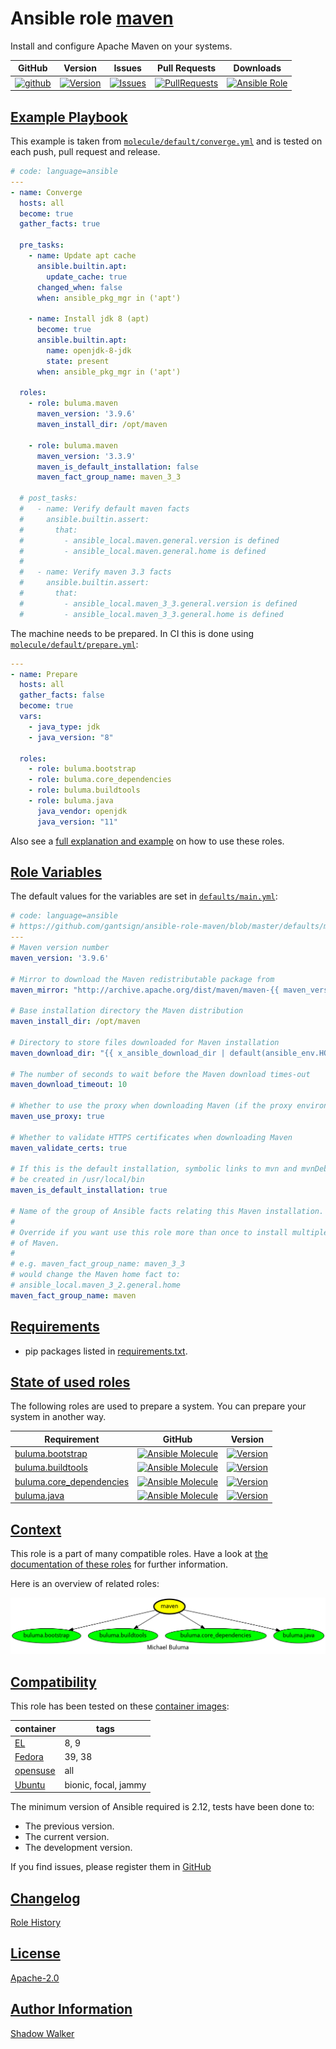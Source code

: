 # Ansible role [maven](https://galaxy.ansible.com/ui/standalone/roles/buluma/maven/documentation)

Install and configure Apache Maven on your systems.

|GitHub|Version|Issues|Pull Requests|Downloads|
|------|-------|------|-------------|---------|
|[![github](https://github.com/buluma/ansible-role-maven/actions/workflows/molecule.yml/badge.svg)](https://github.com/buluma/ansible-role-maven/actions/workflows/molecule.yml)|[![Version](https://img.shields.io/github/release/buluma/ansible-role-maven.svg)](https://github.com/buluma/ansible-role-maven/releases/)|[![Issues](https://img.shields.io/github/issues/buluma/ansible-role-maven.svg)](https://github.com/buluma/ansible-role-maven/issues/)|[![PullRequests](https://img.shields.io/github/issues-pr-closed-raw/buluma/ansible-role-maven.svg)](https://github.com/buluma/ansible-role-maven/pulls/)|[![Ansible Role](https://img.shields.io/ansible/role/d/buluma/maven)](https://galaxy.ansible.com/ui/standalone/roles/buluma/maven/documentation)|

## [Example Playbook](#example-playbook)

This example is taken from [`molecule/default/converge.yml`](https://github.com/buluma/ansible-role-maven/blob/master/molecule/default/converge.yml) and is tested on each push, pull request and release.

```yaml
# code: language=ansible
---
- name: Converge
  hosts: all
  become: true
  gather_facts: true

  pre_tasks:
    - name: Update apt cache
      ansible.builtin.apt:
        update_cache: true
      changed_when: false
      when: ansible_pkg_mgr in ('apt')

    - name: Install jdk 8 (apt)
      become: true
      ansible.builtin.apt:
        name: openjdk-8-jdk
        state: present
      when: ansible_pkg_mgr in ('apt')

  roles:
    - role: buluma.maven
      maven_version: '3.9.6'
      maven_install_dir: /opt/maven

    - role: buluma.maven
      maven_version: '3.3.9'
      maven_is_default_installation: false
      maven_fact_group_name: maven_3_3

  # post_tasks:
  #   - name: Verify default maven facts
  #     ansible.builtin.assert:
  #       that:
  #         - ansible_local.maven.general.version is defined
  #         - ansible_local.maven.general.home is defined
  #
  #   - name: Verify maven 3.3 facts
  #     ansible.builtin.assert:
  #       that:
  #         - ansible_local.maven_3_3.general.version is defined
  #         - ansible_local.maven_3_3.general.home is defined
```

The machine needs to be prepared. In CI this is done using [`molecule/default/prepare.yml`](https://github.com/buluma/ansible-role-maven/blob/master/molecule/default/prepare.yml):

```yaml
---
- name: Prepare
  hosts: all
  gather_facts: false
  become: true
  vars:
    - java_type: jdk
    - java_version: "8"

  roles:
    - role: buluma.bootstrap
    - role: buluma.core_dependencies
    - role: buluma.buildtools
    - role: buluma.java
      java_vendor: openjdk
      java_version: "11"
```

Also see a [full explanation and example](https://buluma.github.io/how-to-use-these-roles.html) on how to use these roles.

## [Role Variables](#role-variables)

The default values for the variables are set in [`defaults/main.yml`](https://github.com/buluma/ansible-role-maven/blob/master/defaults/main.yml):

```yaml
# code: language=ansible
# https://github.com/gantsign/ansible-role-maven/blob/master/defaults/main.yml
---
# Maven version number
maven_version: '3.9.6'

# Mirror to download the Maven redistributable package from
maven_mirror: "http://archive.apache.org/dist/maven/maven-{{ maven_version | regex_replace('\\..*', '') }}/{{ maven_version }}/binaries"

# Base installation directory the Maven distribution
maven_install_dir: /opt/maven

# Directory to store files downloaded for Maven installation
maven_download_dir: "{{ x_ansible_download_dir | default(ansible_env.HOME + '/.ansible/tmp/downloads') }}"

# The number of seconds to wait before the Maven download times-out
maven_download_timeout: 10

# Whether to use the proxy when downloading Maven (if the proxy environment variable is present)
maven_use_proxy: true

# Whether to validate HTTPS certificates when downloading Maven
maven_validate_certs: true

# If this is the default installation, symbolic links to mvn and mvnDebug will
# be created in /usr/local/bin
maven_is_default_installation: true

# Name of the group of Ansible facts relating this Maven installation.
#
# Override if you want use this role more than once to install multiple versions
# of Maven.
#
# e.g. maven_fact_group_name: maven_3_3
# would change the Maven home fact to:
# ansible_local.maven_3_2.general.home
maven_fact_group_name: maven
```

## [Requirements](#requirements)

- pip packages listed in [requirements.txt](https://github.com/buluma/ansible-role-maven/blob/master/requirements.txt).

## [State of used roles](#state-of-used-roles)

The following roles are used to prepare a system. You can prepare your system in another way.

| Requirement | GitHub | Version |
|-------------|--------|--------|
|[buluma.bootstrap](https://galaxy.ansible.com/buluma/bootstrap)|[![Ansible Molecule](https://github.com/buluma/ansible-role-bootstrap/actions/workflows/molecule.yml/badge.svg)](https://github.com/buluma/ansible-role-bootstrap/actions/workflows/molecule.yml)|[![Version](https://img.shields.io/github/release/buluma/ansible-role-bootstrap.svg)](https://github.com/shadowwalker/ansible-role-bootstrap)|
|[buluma.buildtools](https://galaxy.ansible.com/buluma/buildtools)|[![Ansible Molecule](https://github.com/buluma/ansible-role-buildtools/actions/workflows/molecule.yml/badge.svg)](https://github.com/buluma/ansible-role-buildtools/actions/workflows/molecule.yml)|[![Version](https://img.shields.io/github/release/buluma/ansible-role-buildtools.svg)](https://github.com/shadowwalker/ansible-role-buildtools)|
|[buluma.core_dependencies](https://galaxy.ansible.com/buluma/core_dependencies)|[![Ansible Molecule](https://github.com/buluma/ansible-role-core_dependencies/actions/workflows/molecule.yml/badge.svg)](https://github.com/buluma/ansible-role-core_dependencies/actions/workflows/molecule.yml)|[![Version](https://img.shields.io/github/release/buluma/ansible-role-core_dependencies.svg)](https://github.com/shadowwalker/ansible-role-core_dependencies)|
|[buluma.java](https://galaxy.ansible.com/buluma/java)|[![Ansible Molecule](https://github.com/buluma/ansible-role-java/actions/workflows/molecule.yml/badge.svg)](https://github.com/buluma/ansible-role-java/actions/workflows/molecule.yml)|[![Version](https://img.shields.io/github/release/buluma/ansible-role-java.svg)](https://github.com/shadowwalker/ansible-role-java)|

## [Context](#context)

This role is a part of many compatible roles. Have a look at [the documentation of these roles](https://buluma.github.io/) for further information.

Here is an overview of related roles:

![dependencies](https://raw.githubusercontent.com/buluma/ansible-role-maven/png/requirements.png "Dependencies")

## [Compatibility](#compatibility)

This role has been tested on these [container images](https://hub.docker.com/u/buluma):

|container|tags|
|---------|----|
|[EL](https://hub.docker.com/r/buluma/enterpriselinux)|8, 9|
|[Fedora](https://hub.docker.com/r/buluma/fedora)|39, 38|
|[opensuse](https://hub.docker.com/r/buluma/opensuse)|all|
|[Ubuntu](https://hub.docker.com/r/buluma/ubuntu)|bionic, focal, jammy|

The minimum version of Ansible required is 2.12, tests have been done to:

- The previous version.
- The current version.
- The development version.

If you find issues, please register them in [GitHub](https://github.com/buluma/ansible-role-maven/issues)

## [Changelog](#changelog)

[Role History](https://github.com/buluma/ansible-role-maven/blob/master/CHANGELOG.md)

## [License](#license)

[Apache-2.0](https://github.com/buluma/ansible-role-maven/blob/master/LICENSE)

## [Author Information](#author-information)

[Shadow Walker](https://buluma.github.io/)
